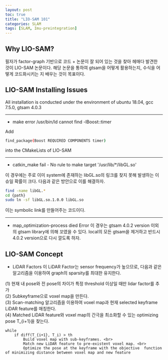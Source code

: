 ```yaml
---
layout: post
toc: true
title: "LIO-SAM 101"
categories: SLAM
tags: [SLAM, Imu-preintegration]
---
```


## Why LIO-SAM?

필자가 factor-graph 기반으로 코드 + 논문이 잘 되어 있는 것을 찾아 헤매다 발견한 것이 LIO-SAM 논문이다. 해당 논문을 통하여 gtsam을 어떻게 활용하는지, 수식을 어떻게 코드화시키는 지 배우는 것이 목표이다.

## LIO-SAM Installing Issues
All installation is conducted under the environment of ubuntu 18.04, gcc 7.5.0, gtsam 4.0.3
***
- make error /usr/bin/ld cannot find -lBoost::timer

Add
```Bash
find_package(Boost REQUIRED COMPONENTS timer)
```
into the CMakeLists of LIO-SAM

***
- catkin_make fail - No rule to make target '/usr/lib/*/libGL.so'

이 경우에는 주로 이미 system에 존재하는 libGL.so의 링크를 찾지 못해 발생하는 이슈일 확률이 크다. 다음과 같은 방안으로 이를 해결하자.

```Bash
find -name libGL.*
cd {path}
sudo ln -sf libGL.so.1.0.0 libGL.so
```
이는 symbolic link를 만들어주는 코드이다.

***
- map_optimization-process died Error
이 경우는 gtsam 4.0.2 version 이외의 gtsam library에 의해 꼬였을 수 있다. local의 모든 gtsam을 제거하고 반드시 4.0.2 version으로 다시 깔도록 하자.

## LIO-SAM Concept
- LiDAR Factors
이 LiDAR Factor는 sensor frequency가 높으므로, 다음과 같은 알고리즘을 이용하여 graph의 sparsity를 최대한 유지한다.

(1) 현재 내 pose와 전 pose의 차이가 특정 threshold 이상일 때만 lidar factor를 추가<br>
(2) Subkeyframe으로 voxel map을 만든다.<br>
(3) Scan-matching 알고리즘을 이용하여 voxel map과 현재 selected keyframe LiDAR feature를 매칭한다.<br>
(4) Matched LiDAR feature와 voxel map의 간극을 최소화할 수 있는 optimizing pose T_{i+1}을 찾는다.<br>

```
while 
    if diff(T_{i+1}, T_i) > th
        Build voxel map with sub-keyframes. <br>
        Match new LiDAR feature to pre-existent voxel map. <br>
        Optimize the pose at the keyframe with the objective  function of minimizing distance between voxel map and new feature
```